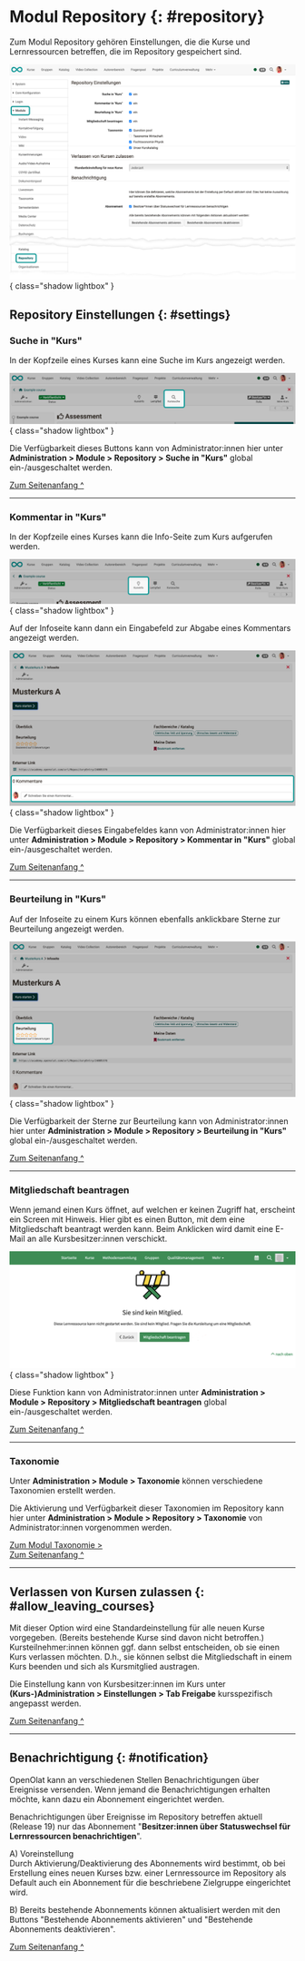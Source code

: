 # Modul Repository {: #repository}

Zum Modul Repository gehören Einstellungen, die die Kurse und Lernressourcen betreffen, die im Repository gespeichert sind.

![modules_repository_v1_de.png](assets/modules_repository_v1_de.png){ class="shadow lightbox" }


## Repository Einstellungen {: #settings}

### Suche in "Kurs"

In der Kopfzeile eines Kurses kann eine Suche im Kurs angezeigt werden.

![modules_repository_course_search_v1_de.png](assets/modules_repository_course_search_v1_de.png){ class="shadow lightbox" }

Die Verfügbarkeit dieses Buttons kann von Administrator:innen hier unter **Administration > Module > Repository > Suche in "Kurs"** global ein-/ausgeschaltet werden.

[Zum Seitenanfang ^](#repository)

---

### Kommentar in "Kurs"

In der Kopfzeile eines Kurses kann die Info-Seite zum Kurs aufgerufen werden.

![modules_repository_course_info_v1_de.png](assets/modules_repository_course_info_v1_de.png){ class="shadow lightbox" }

Auf der Infoseite kann dann ein Eingabefeld zur Abgabe eines Kommentars angezeigt werden.

![modules_repository_course_comment_v1_de.png](assets/modules_repository_course_comment_v1_de.png){ class="shadow lightbox" }

Die Verfügbarkeit dieses Eingabefeldes kann von Administrator:innen hier unter **Administration > Module > Repository > Kommentar in "Kurs"** global ein-/ausgeschaltet werden.

[Zum Seitenanfang ^](#repository)

---


### Beurteilung in "Kurs"

Auf der Infoseite zu einem Kurs können ebenfalls anklickbare Sterne zur Beurteilung angezeigt werden.

![modules_repository_course_review_v1_de.png](assets/modules_repository_course_review_v1_de.png){ class="shadow lightbox" }

Die Verfügbarkeit der Sterne zur Beurteilung kann von Administrator:innen hier unter **Administration > Module > Repository > Beurteilung in "Kurs"** global ein-/ausgeschaltet werden.

[Zum Seitenanfang ^](#repository)

---


### Mitgliedschaft beantragen

Wenn jemand einen Kurs öffnet, auf welchen er keinen Zugriff hat, erscheint ein Screen mit Hinweis. 
Hier gibt es einen Button, mit dem eine Mitgliedschaft beantragt werden kann. Beim Anklicken wird damit eine E-Mail an alle Kursbesitzer:innen verschickt.

![modules_repository_request_membership_v1_de.png](assets/modules_repository_request_membership_v1_de.png){ class="shadow lightbox" }

Diese Funktion kann von Administrator:innen unter **Administration > Module > Repository > Mitgliedschaft beantragen** global ein-/ausgeschaltet werden.

[Zum Seitenanfang ^](#repository)

---


### Taxonomie

Unter **Administration > Module > Taxonomie** können verschiedene Taxonomien erstellt werden.

Die Aktivierung und Verfügbarkeit dieser Taxonomien im Repository kann hier unter **Administration > Module > Repository > Taxonomie** von Administrator:innen vorgenommen werden.

[Zum Modul Taxonomie >](Modules_Taxonomy.de.md)<br>
[Zum Seitenanfang ^](#repository)

---

## Verlassen von Kursen zulassen {: #allow_leaving_courses}

Mit dieser Option wird eine Standardeinstellung für alle neuen Kurse vorgegeben. (Bereits bestehende Kurse sind davon nicht betroffen.) Kursteilnehmer:innen können ggf. dann selbst entscheiden, ob sie einen Kurs verlassen möchten. D.h., sie können selbst die Mitgliedschaft in einem Kurs beenden und sich als Kursmitglied austragen.

Die Einstellung kann von Kursbesitzer:innen im Kurs unter **(Kurs-)Administration > Einstellungen > Tab Freigabe** kursspezifisch angepasst werden.

[Zum Seitenanfang ^](#repository)

---

## Benachrichtigung {: #notification}

OpenOlat kann an verschiedenen Stellen Benachrichtigungen über Ereignisse versenden. Wenn jemand die Benachrichtigungen erhalten möchte, kann dazu ein Abonnement eingerichtet werden.

Benachrichtigungen über Ereignisse im Repository betreffen aktuell (Release 19) nur das Abonnement "**Besitzer:innen über Statuswechsel für Lernressourcen benachrichtigen**".

A) Voreinstellung<br>
Durch Aktivierung/Deaktivierung des Abonnements wird bestimmt, ob bei Erstellung eines neuen Kurses bzw. einer Lernressource im Repository als Default auch ein Abonnement für die beschriebene Zielgruppe eingerichtet wird. 

B) Bereits bestehende Abonnements können aktualisiert werden mit den Buttons 
"Bestehende Abonnements aktivieren" und "Bestehende Abonnements deaktivieren". 

[Zum Seitenanfang ^](#repository)


